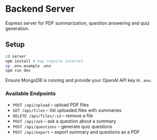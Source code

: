 # Backend Server

Express server for PDF summarization, question answering and quiz generation.

## Setup

```bash
cd server
npm install # may require internet
cp .env.example .env
npm run dev
```

Ensure MongoDB is running and provide your OpenAI API key in `.env`.

### Available Endpoints

- `POST /api/upload` – upload PDF files
- `GET /api/files` – list uploaded files with summaries
- `DELETE /api/files/:id` – remove a file
- `POST /api/ask` – ask a question about a summary
- `POST /api/questions` – generate quiz questions
- `POST /api/export` – export summary and questions as a PDF
